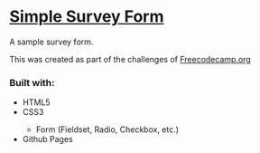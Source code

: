 <h1><a href="https://fusakoo.github.io/survey-form/">Simple Survey Form</a></h1>
<p>A sample survey form.</p>
<p>This was created as part of the challenges of <a href="https://www.freecodecamp.org" target="_blank">Freecodecamp.org</a></p>
<h3>Built with:</h3>
<ul>
    <li>HTML5</li>
    <li>CSS3</li>
    <ul>
        <li>Form (Fieldset, Radio, Checkbox, etc.)</li>
    </ul>
    <li>Github Pages</li>
</ul>
